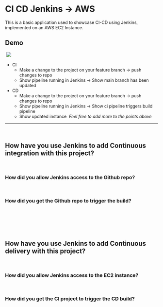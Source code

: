 # CI CD Jenkins -> AWS

This is a basic application used to showcase CI-CD using Jenkins, implemented on an AWS EC2 Instance.

## Demo

​
![](https://github.com/adampaulsackfield/ci-cd-aws/blob/main/images/aws.gif)
​

- CI
  - Make a change to the project on your feature branch -> push changes to repo
  - Show pipeline running in Jenkins -> Show main branch has been updated
- CD
  - Make a change to the project on your feature branch -> push changes to repo
  - Show pipeline running in Jenkins -> Show ci pipeline triggers build pipeline
  - Show updated instance
    ​
    _Feel free to add more to the points above_
    ​

---

​

## How have you use Jenkins to add Continuous integration with this project?

​

### How did you allow Jenkins access to the Github repo?

​

### How did you get the Github repo to trigger the build?

## ​

​

## How have you use Jenkins to add Continuous delivery with this project?

​

### How did you allow Jenkins access to the EC2 instance?

​

### How did you get the CI project to trigger the CD build?

​
